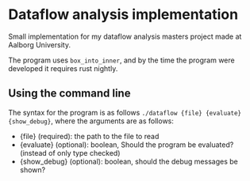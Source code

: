 # Dataflow analysis implementation
Small implementation for my dataflow analysis masters project made at Aalborg University.

The program uses `box_into_inner`, and by the time the program were developed it requires rust nightly.

## Using the command line
The syntax for the program is as follows `./dataflow {file} {evaluate} {show_debug}`, where the arguments are as follows:
- {file} (required): the path to the file to read
- {evaluate} (optional): boolean, Should the program be evaluated? (instead of only type checked)
- {show_debug} (optional): boolean, should the debug messages be shown?
